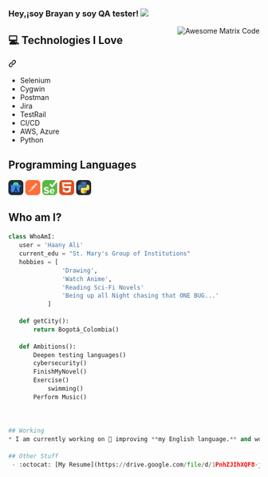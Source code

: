 ### Hey,¡soy Brayan y soy QA tester! <img src="https://media.giphy.com/media/hvRJCLFzcasrR4ia7z/giphy.gif" width="25px">

<img src="https://github.com/MarikIshtar007/MarikIshtar007/raw/master/images/matrix.gif" alt="Awesome Matrix Code" align="right" style="max-width: 100%; display: inline-block;" data-target="animated-image.originalImage">

<div class="markdown-heading" dir="auto"><h2 tabindex="-1" class="heading-element" dir="auto">💻 Technologies I Love</h2><a id="user-content-computer-technologies-i-love" class="anchor" aria-label="Permalink: :computer: Technologies I Love" href="#computer-technologies-i-love"><svg class="octicon octicon-link" viewBox="0 0 16 16" version="1.1" width="16" height="16" aria-hidden="true"><path d="m7.775 3.275 1.25-1.25a3.5 3.5 0 1 1 4.95 4.95l-2.5 2.5a3.5 3.5 0 0 1-4.95 0 .751.751 0 0 1 .018-1.042.751.751 0 0 1 1.042-.018 1.998 1.998 0 0 0 2.83 0l2.5-2.5a2.002 2.002 0 0 0-2.83-2.83l-1.25 1.25a.751.751 0 0 1-1.042-.018.751.751 0 0 1-.018-1.042Zm-4.69 9.64a1.998 1.998 0 0 0 2.83 0l1.25-1.25a.751.751 0 0 1 1.042.018.751.751 0 0 1 .018 1.042l-1.25 1.25a3.5 3.5 0 1 1-4.95-4.95l2.5-2.5a3.5 3.5 0 0 1 4.95 0 .751.751 0 0 1-.018 1.042.751.751 0 0 1-1.042.018 1.998 1.998 0 0 0-2.83 0l-2.5 2.5a1.998 1.998 0 0 0 0 2.83Z"></path></svg></a></div>

<ul dir="auto">

<li>Selenium</li>
<li>Cygwin</li>
<li>Postman</li>
<li>Jira</li>
<li>TestRail</li>
<li>CI/CD</li>
<li>AWS, Azure</li>
<li>Python</li>

</ul>

## Programming Languages
<p>
   <img src = 'https://github.com/tandpfun/skill-icons/blob/main/icons/AndroidStudio-Dark.svg' width='30'/>  <img src = 'https://github.com/tandpfun/skill-icons/blob/main/icons/Postman.svg' width='30'/> <img src = 'https://github.com/tandpfun/skill-icons/blob/main/icons/Selenium.svg' width='30'/> <img src = 'https://github.com/tandpfun/skill-icons/blob/main/icons/HTML.svg' width='30'/> <img src = 'https://github.com/tandpfun/skill-icons/blob/main/icons/Python-Dark.svg' width='30'/>
</p>

## Who am I?
 ```python
 class WhoAmI:
 	user = 'Haany Ali'
	current_edu = "St. Mary's Group of Institutions"
	hobbies = [
				'Drawing',
				'Watch Anime',
				'Reading Sci-Fi Novels'
				'Being up all Night chasing that ONE BUG...'
			]
	
	def getCity():
		return Bogotá_Colombia()
	
	def Ambitions():
		Deepen testing languages()
		cybersecurity()
		FinishMyNovel()
 		Exercise()
      		swimming()
		Perform Music()
		
		

## Working
 * I am currently working on 🔭 improving **my English language.** and working to polish my skills in automation.*

## Other Stuff
  - :octocat: [My Resume](https://drive.google.com/file/d/1PnhZJIhXQF8-jQOZLTSOZjn69ZCp5HBK/view?usp=sharing)



